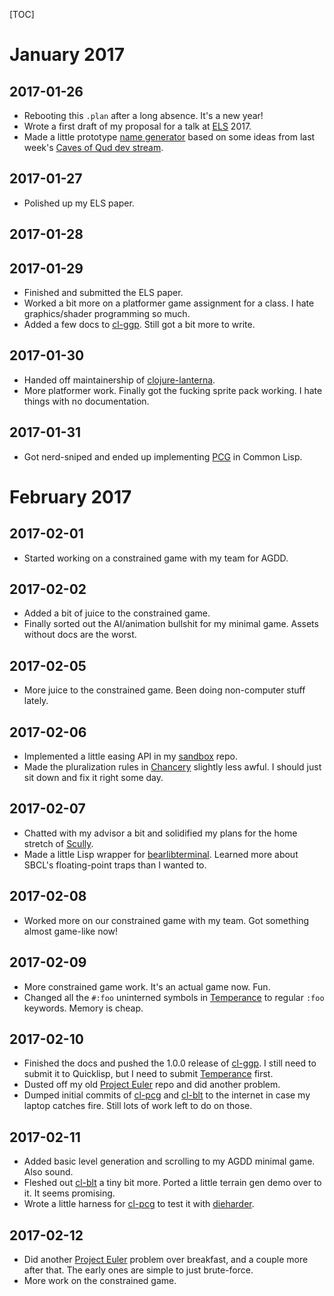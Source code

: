 [TOC]

[ELS]: http://www.european-lisp-symposium.org/editions/2017/
[qud-ds]: https://www.twitch.tv/ptychomancer
[cl-ggp]: https://sjl.bitbucket.io/cl-ggp/
[sand]: https://bitbucket.org/sjl/sand/
[scully]: https://bitbucket.org/sjl/scully/
[chancery]: https://bitbucket.org/sjl/chancery/
[temperance]: https://bitbucket.org/sjl/temperance/
[clojure-lanterna]: https://github.com/MultiMUD/clojure-lanterna/
[PCG]: http://www.pcg-random.org/
[bearlibterminal]: https://bitbucket.org/cfyzium/bearlibterminal
[euler]: https://projecteuler.net/
[cl-pcg]: https://sjl.bitbucket.io/cl-pcg/
[cl-blt]: https://sjl.bitbucket.io/cl-blt/
[dieharder]: https://www.phy.duke.edu/~rgb/General/dieharder.php

# January 2017

## 2017-01-26

* Rebooting this `.plan` after a long absence.  It's a new year!
* Wrote a first draft of my proposal for a talk at [ELS][] 2017.
* Made a little prototype [name generator](https://github.com/sjl/sand/blob/master/src/names.lisp)
  based on some ideas from last week's [Caves of Qud dev stream][qud-ds].

## 2017-01-27

* Polished up my ELS paper.

## 2017-01-28

## 2017-01-29

* Finished and submitted the ELS paper.
* Worked a bit more on a platformer game assignment for a class.  I hate
  graphics/shader programming so much.
* Added a few docs to [cl-ggp][].  Still got a bit more to write.

## 2017-01-30

* Handed off maintainership of [clojure-lanterna][].
* More platformer work.  Finally got the fucking sprite pack working.  I hate
  things with no documentation.

## 2017-01-31

* Got nerd-sniped and ended up implementing [PCG][] in Common Lisp.

# February 2017

## 2017-02-01

* Started working on a constrained game with my team for AGDD.

## 2017-02-02

* Added a bit of juice to the constrained game.
* Finally sorted out the AI/animation bullshit for my minimal game.  Assets
  without docs are the worst.

## 2017-02-05

* More juice to the constrained game.  Been doing non-computer stuff lately.

## 2017-02-06

* Implemented a little easing API in my [sandbox][sand] repo.
* Made the pluralization rules in [Chancery][] slightly less awful.  I should
  just sit down and fix it right some day.

## 2017-02-07

* Chatted with my advisor a bit and solidified my plans for the home stretch of
  [Scully][].
* Made a little Lisp wrapper for [bearlibterminal][].  Learned more about SBCL's
  floating-point traps than I wanted to.

## 2017-02-08

* Worked more on our constrained game with my team.  Got something almost
  game-like now!

## 2017-02-09

* More constrained game work.  It's an actual game now.  Fun.
* Changed all the `#:foo` uninterned symbols in [Temperance][] to regular `:foo`
  keywords.  Memory is cheap.

## 2017-02-10

* Finished the docs and pushed the 1.0.0 release of [cl-ggp][].  I still need to
  submit it to Quicklisp, but I need to submit [Temperance][] first.
* Dusted off my old [Project Euler][euler] repo and did another problem.
* Dumped initial commits of [cl-pcg][] and [cl-blt][] to the internet in case my
  laptop catches fire.  Still lots of work left to do on those.

## 2017-02-11

* Added basic level generation and scrolling to my AGDD minimal game.  Also
  sound.
* Fleshed out [cl-blt][] a tiny bit more.  Ported a little terrain gen demo over
  to it.  It seems promising.
* Wrote a little harness for [cl-pcg][] to test it with [dieharder][].

## 2017-02-12

* Did another [Project Euler][euler] problem over breakfast, and a couple more
  after that.  The early ones are simple to just brute-force.
* More work on the constrained game.

